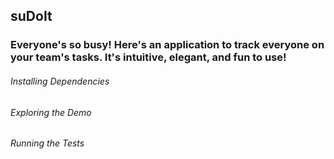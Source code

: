## suDoIt

### Everyone's so busy! Here's an application to track everyone on your team's tasks.  It's intuitive, elegant, and fun to use!


###### Installing Dependencies

###### Exploring the Demo

###### Running the Tests